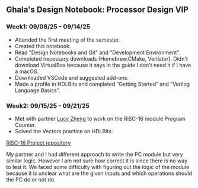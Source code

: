 Ghala's Design Notebook: Processor Design VIP
-
### Week1: 09/08/25 - 09/14/25
- Attended the first meeting of the semester.
- Created this notebook.
- Read "Design Notebooks and Git" and "Development Environment".
- Completed necessary downloads (Homebrew,CMake, Verilator). Didn't download VirtualBox because it says in the guide I don't need it if I have a macOS.
- Downloaded VSCode and suggested add-ons.
- Made a profile in HDLBits and completed “Getting Started” and “Verilog Language Basics”.

### Week2: 09/15/25 - 09/21/25
- Met with partner [Lucy Zheng](https://github.com/Tyjihn) to work on the RiSC-16 module Program Counter.
- Solved the Vectors practice on HDLBits. 

[RiSC-16 Project repository](https://github.com/Ghqlq/Processor-Design-Projects)

My partner and I had different approach to write the PC module but very similar logic. However I am not sure how correct it is since there is no way to test it. We faced some difficulty with figuring out the logic of the module because it is unclear what are the given inputs and which operations should the PC do or not do.



